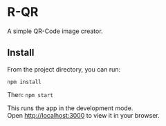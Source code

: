 # R-QR

A simple QR-Code image creator.

## Install

From the project directory, you can run:

`npm install`

Then:
`npm start`

This runs the app in the development mode.\
Open [http://localhost:3000](http://localhost:3000) to view it in your browser.
